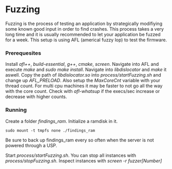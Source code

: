 # Fuzzing 

Fuzzing is the process of testing an application by strategically modifiying some known good input in order 
to find crashes. This process takes a very long time and it is usually recommended to let your application 
be fuzzed for a week. This setup is using AFL (americal fuzzy lop) to test the firmware. 

### Prerequesites

Install *afl++*, *build-essential*, *g++*, *cmake*, *screen*. Navigate into AFL and execute *make* and *sudo make install*. Navigate into *libdislocator* and *make* it aswell.
Copy the path of *libdislocator.so* into *process/startFuzzing.sh* and change up *AFL_PRELOAD*. Also setup the *MaxCoreCnt* variable with your thread count. For multi cpu machines it may be faster to not go all the way with the core count. Check with *afl-whatsup* if the execs/sec increase or decrease with higher counts.


### Running 

Create a folder *findings_ram*. Initialize a ramdisk in it. 

```
sudo mount -t tmpfs none ./findings_ram
```

Be sure to back up findings_ram every so often when the server is not powered through a USP.

Start *process/startFuzzing.sh*. You can stop all instances with *process/stopFuzzing.sh*. Inspect instances with *screen -r fuzzer[Number]*